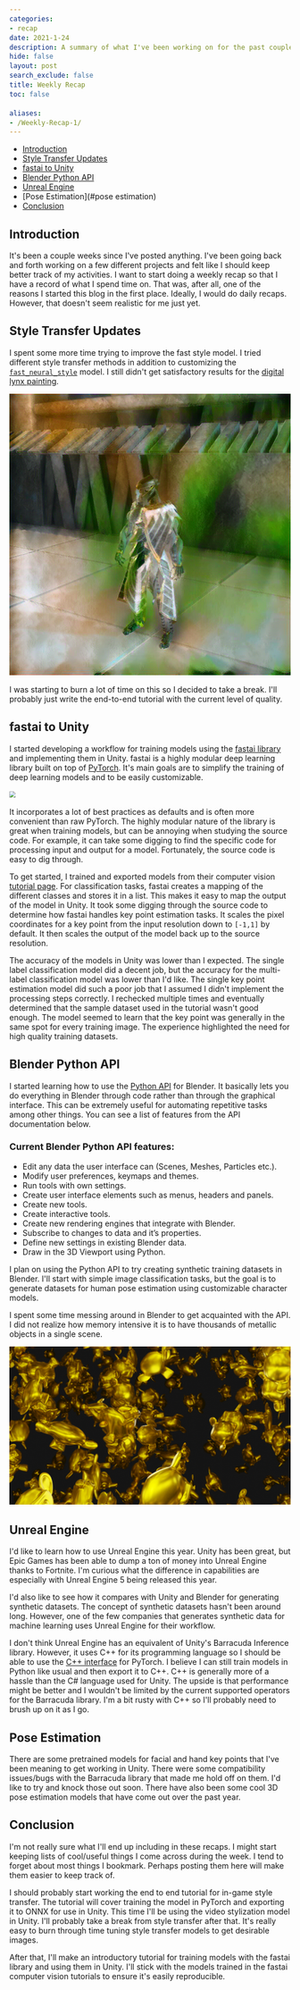 ```yaml
---
categories:
- recap
date: 2021-1-24
description: A summary of what I've been working on for the past couple weeks.
hide: false
layout: post
search_exclude: false
title: Weekly Recap
toc: false

aliases:
- /Weekly-Recap-1/
---
```


* [Introduction](#introduction)
* [Style Transfer Updates](#style-transfer-updates)
* [fastai to Unity](#fastai-to-unity)
* [Blender Python API](#blender-python-api)
* [Unreal Engine](#unreal-engine)
* [Pose Estimation](#pose estimation)
* [Conclusion](#conclusion)

## Introduction

It's been a couple weeks since I've posted anything. I've been going back and forth working on a few different projects and felt like I should keep better track of my activities. I want to start doing a weekly recap so that I have a record of what I spend time on. That was, after all, one of the reasons I started this blog in the first place. Ideally, I would do daily recaps. However, that doesn't seem realistic for me just yet.



## Style Transfer Updates

I spent some more time trying to improve the fast style model. I tried different style transfer methods in addition to customizing the [`fast_neural_style`](https://github.com/onnx/models/tree/master/vision/style_transfer/fast_neural_style) model. I still didn't get satisfactory results for the [digital lynx painting](../../in-game-style-transfer-experiments/part-5/#difficult-to-learn-styles). 

![](./images/slow_style_transfer.png)

I was starting to burn a lot of time on this so I decided to take a break. I'll probably just write the end-to-end tutorial with the current level of quality.



## fastai to Unity

I started developing a workflow for training models using the [fastai library](https://docs.fast.ai/) and implementing them in Unity. fastai is a highly modular deep learning library built on top of [PyTorch](https://pytorch.org/). It's main goals are to simplify the training of deep learning models and to be easily customizable. 

<img src="https://docs.fast.ai/images/layered.png" style="zoom: 67%;" />

It incorporates a lot of best practices as defaults and is often more convenient than raw PyTorch. The highly modular nature of the library is great when training models, but can be annoying when studying the source code. For example, it can take some digging to find the specific code for processing input and output for a model. Fortunately, the source code is easy to dig through.

To get started, I trained and exported models from their computer vision [tutorial page](https://docs.fast.ai/tutorial.vision.html). For classification tasks, fastai creates a mapping of the different classes and stores it in a list. This makes it easy to map the output of the model in Unity. It took some digging through the source code to determine how fastai handles key point estimation tasks. It scales the pixel coordinates for a key point from the input resolution down to `[-1,1]` by default. It then scales the output of the model back up to the source resolution.

The accuracy of the models in Unity was lower than I expected. The single label classification model did a decent job, but the accuracy for the multi-label classification model was lower than I'd like. The single key point estimation model did such a poor job that I assumed I didn't implement the processing steps correctly. I rechecked multiple times and eventually determined that the sample dataset used in the tutorial wasn't good enough. The model seemed to learn that the key point was generally in the same spot for every training image. The experience highlighted the need for high quality training datasets.



## Blender Python API

I started learning how to use the [Python API](https://docs.blender.org/api/current/index.html#) for Blender. It basically lets you do everything in Blender through code rather than through the graphical interface. This can be extremely useful for automating repetitive tasks among other things. You can see a list of features from the API documentation below.

### Current Blender Python API features:

- Edit any data the user interface can (Scenes, Meshes, Particles etc.).
- Modify user preferences, keymaps and themes.
- Run tools with own settings.
- Create user interface elements such as menus, headers and panels.
- Create new tools.
- Create interactive tools.
- Create new rendering engines that integrate with Blender.
- Subscribe to changes to data and it’s properties.
- Define new settings in existing Blender data.
- Draw in the 3D Viewport using Python.

I plan on using the Python API to try creating synthetic training datasets in Blender. I'll start with simple image classification tasks, but the goal is to generate datasets for human pose estimation using customizable character models.

I spent some time messing around in Blender to get acquainted with the API. I did not realize how memory intensive it is to have thousands of metallic objects in a single scene.

![](./images/monkeys_2.png)



## Unreal Engine

I'd like to learn how to use Unreal Engine this year. Unity has been great, but Epic Games has been able to dump a ton of money into Unreal Engine thanks to Fortnite. I'm curious what the difference in capabilities are especially with Unreal Engine 5 being released this year.

I'd also like to see how it compares with Unity and Blender for generating synthetic datasets. The concept of synthetic datasets hasn't been around long. However, one of the few companies that generates synthetic data for machine learning uses Unreal Engine for their workflow.

I don't think Unreal Engine has an equivalent of Unity's Barracuda Inference library. However, it uses C++ for its programming language so I should be able to use the [C++ interface](https://pytorch.org/tutorials/advanced/cpp_frontend.html) for PyTorch. I believe I can still train models in Python like usual and then export it to C++. C++ is generally more of a hassle than the C# language used for Unity. The upside is that performance might be better and I wouldn't be limited by the current supported operators for the Barracuda library. I'm a bit rusty with C++ so I'll probably need to brush up on it as I go.



## Pose Estimation

There are some pretrained models for facial and hand key points that I've been meaning to get working in Unity. There were some compatibility issues/bugs with the Barracuda library that made me hold off on them. I'd like to try and knock those out soon. There have also been some cool 3D pose estimation models that have come out over the past year.



## Conclusion

I'm not really sure what I'll end up including in these recaps. I might start keeping lists of cool/useful things I come across during the week. I tend to forget about most things I bookmark. Perhaps posting them here will make them easier to keep track of. 

I should probably start working the end to end tutorial for in-game style transfer. The tutorial will cover training the model in PyTorch and exporting it to ONNX for use in Unity. This time I'll be using the video stylization model in Unity. I'll probably take a break from style transfer after that. It's really easy to burn through time tuning style transfer models to get desirable images.

After that, I'll make an introductory tutorial for training models with the fastai library and using them in Unity. I'll stick with the models trained in the fastai computer vision tutorials to ensure it's easily reproducible.





<!-- Cloudflare Web Analytics --><script defer src='https://static.cloudflareinsights.com/beacon.min.js' data-cf-beacon='{"token": "56b8d2f624604c4891327b3c0d9f6703"}'></script><!-- End Cloudflare Web Analytics -->
